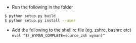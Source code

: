 * Run the following in the folder
```bash
$ python setup.py build
$ python setup.py install --user
```
* Add the following to the shell rc file (eg. zshrc, bashrc etc)  
`eval "$(_WYMAN_COMPLETE=source_zsh wyman)"`
